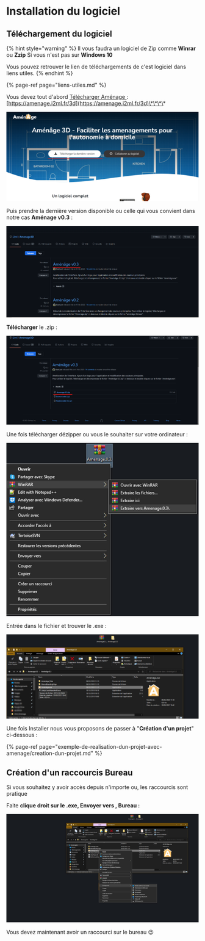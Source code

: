 # Installation du logiciel

## Téléchargement du logiciel 

{% hint style="warning" %}
Il vous faudra un logiciel de Zip comme **Winrar** ou **Zzip** Si vous n'est pas sur **Windows 10**

Vous pouvez retrouver le lien de téléchargements de c'est logiciel dans liens utiles. 
{% endhint %}

{% page-ref page="liens-utiles.md" %}

Vous devez tout d'abord [Télécharger ](https://amenage.i2ml.fr/3d)[Aménage ](https://amenage.i2ml.fr/3d): [https://amenage.i2ml.fr/3d](https://amenage.i2ml.fr/3d)\*\*\*\*

![](.gitbook/assets/amenagesiteinternet.png)

Puis prendre la dernière version disponible ou celle qui vous convient dans notre cas **Aménage v0.3** :

![](.gitbook/assets/instalationclasicgithub.png)

**Télécharger** le .zip :

![](.gitbook/assets/instalationexe.png)

Une fois télécharger dézipper ou vous le souhaiter sur votre ordinateur : 

![](.gitbook/assets/dezip.jpg)

Entrée dans le fichier et trouver le .exe :

![](.gitbook/assets/exe.jpg)

Une fois Installer nous vous proposons de passer à "**Création d'un projet**" ci-dessous :

{% page-ref page="exemple-de-realisation-dun-projet-avec-amenage/creation-dun-projet.md" %}

## Création d'un raccourcis Bureau 

Si vous souhaitez  y avoir accès depuis n'importe ou, les raccourcis sont pratique 

Faite **clique droit sur le .exe, Envoyer vers , Bureau :**

![](.gitbook/assets/racourcibureau.jpg)

Vous devez maintenant avoir un raccourci sur le bureau 😉 

